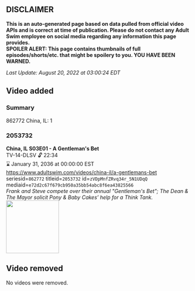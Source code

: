 ## DISCLAIMER
**This is an auto-generated page based on data pulled from official video APIs and is correct at time of publication. Please do not contact any Adult Swim employee on social media regarding any information this page provides.**  
**SPOILER ALERT: This page contains thumbnails of full episodes/shorts/etc. that might be spoilery to you. YOU HAVE BEEN WARNED.**  

_Last Update: August 20, 2022 at 03:00:24 EDT_
## Video added
### Summary
862772 China, IL: 1  
### 2053732
**China, IL S03E01 - A Gentleman's Bet**  
TV-14-DLSV 🔓 22:34  
⌛ January 31, 2036 at 00:00:00 EST  
https://www.adultswim.com/videos/china-il/a-gentlemans-bet  
seriesid=`862772` titleid=`2053732` id=`zVDpMnfZRvq34r_5N1UDqQ` mediaid=`e72d2c67f679cb950a35bb54abc8f6ea43825566`  
_Frank and Steve compete over their annual "Gentleman's Bet"; The Dean & The Mayor solicit Pony & Baby Cakes’ help for a Think Tank._  
<a href="https://media.cdn.adultswim.com/uploads/20200302/thumbnails/2_2032165989-chinail_301_dup-20150327.jpg"><img src="https://media.cdn.adultswim.com/uploads/20200302/thumbnails/2_2032165989-chinail_301_dup-20150327.jpg" height="144px" /></a>
## Video removed
No videos were removed.  
